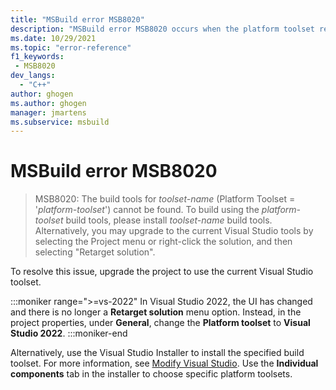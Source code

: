 ```yaml
---
title: "MSBuild error MSB8020"
description: "MSBuild error MSB8020 occurs when the platform toolset required by the build isn't installed."
ms.date: 10/29/2021
ms.topic: "error-reference"
f1_keywords:
 - MSB8020
dev_langs:
  - "C++"
author: ghogen
ms.author: ghogen
manager: jmartens
ms.subservice: msbuild
---
```

# MSBuild error MSB8020

> MSB8020: The build tools for *toolset-name* (Platform Toolset = '*platform-toolset*') cannot be found. To build using the *platform-toolset* build tools, please install *toolset-name* build tools.  Alternatively, you may upgrade to the current Visual Studio tools by selecting the Project menu or right-click the solution, and then selecting "Retarget solution".

To resolve this issue, upgrade the project to use the current Visual Studio toolset.

:::moniker range=">=vs-2022"
In Visual Studio 2022, the UI has changed and there is no longer a **Retarget solution** menu option. Instead, in the project properties, under **General**, change the **Platform toolset** to **Visual Studio 2022**.
:::moniker-end

Alternatively, use the Visual Studio Installer to install the specified build toolset. For more information, see [Modify Visual Studio](../../install/modify-visual-studio.md). Use the **Individual components** tab in the installer to choose specific platform toolsets.
